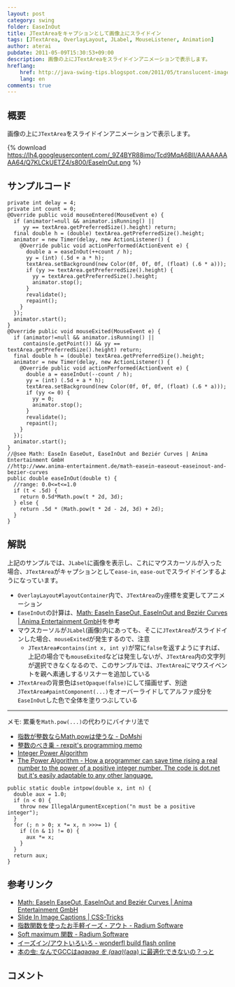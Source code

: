 ```yaml
---
layout: post
category: swing
folder: EaseInOut
title: JTextAreaをキャプションとして画像上にスライドイン
tags: [JTextArea, OverlayLayout, JLabel, MouseListener, Animation]
author: aterai
pubdate: 2011-05-09T15:30:53+09:00
description: 画像の上にJTextAreaをスライドインアニメーションで表示します。
hreflang:
    href: http://java-swing-tips.blogspot.com/2011/05/translucent-image-caption-using.html
    lang: en
comments: true
---
```

## 概要
画像の上に`JTextArea`をスライドインアニメーションで表示します。

{% download https://lh4.googleusercontent.com/_9Z4BYR88imo/Tcd9MqA6BlI/AAAAAAAAA64/Q7KLCkUETZ4/s800/EaseInOut.png %}

## サンプルコード
<pre class="prettyprint"><code>private int delay = 4;
private int count = 0;
@Override public void mouseEntered(MouseEvent e) {
  if (animator!=null &amp;&amp; animator.isRunning() ||
     yy == textArea.getPreferredSize().height) return;
  final double h = (double) textArea.getPreferredSize().height;
  animator = new Timer(delay, new ActionListener() {
    @Override public void actionPerformed(ActionEvent e) {
      double a = easeInOut(++count / h);
      yy = (int) (.5d + a * h);
      textArea.setBackground(new Color(0f, 0f, 0f, (float) (.6 * a)));
      if (yy &gt;= textArea.getPreferredSize().height) {
        yy = textArea.getPreferredSize().height;
        animator.stop();
      }
      revalidate();
      repaint();
    }
  });
  animator.start();
}
@Override public void mouseExited(MouseEvent e) {
  if (animator!=null &amp;&amp; animator.isRunning() ||
     contains(e.getPoint()) &amp;&amp; yy == textArea.getPreferredSize().height) return;
  final double h = (double) textArea.getPreferredSize().height;
  animator = new Timer(delay, new ActionListener() {
    @Override public void actionPerformed(ActionEvent e) {
      double a = easeInOut(--count / h);
      yy = (int) (.5d + a * h);
      textArea.setBackground(new Color(0f, 0f, 0f, (float) (.6 * a)));
      if (yy &lt;= 0) {
        yy = 0;
        animator.stop();
      }
      revalidate();
      repaint();
    }
  });
  animator.start();
}
//@see Math: EaseIn EaseOut, EaseInOut and Beziér Curves | Anima Entertainment GmbH
//http://www.anima-entertainment.de/math-easein-easeout-easeinout-and-bezier-curves
public double easeInOut(double t) {
  //range: 0.0&lt;=t&lt;=1.0
  if (t &lt; .5d) {
    return 0.5d*Math.pow(t * 2d, 3d);
  } else {
    return .5d * (Math.pow(t * 2d - 2d, 3d) + 2d);
  }
}
</code></pre>

## 解説
上記のサンプルでは、`JLabel`に画像を表示し、これにマウスカーソルが入った場合、`JTextArea`がキャプションとして`ease-in`, `ease-out`でスライドインするようになっています。

- `OverlayLayout#layoutContainer`内で、`JTextArea`の`y`座標を変更してアニメーション
- `EaseInOut`の計算は、[Math: EaseIn EaseOut, EaseInOut and Beziér Curves | Anima Entertainment GmbH](http://www.anima-entertainment.de/math-easein-easeout-easeinout-and-bezier-curves)を参考
- マウスカーソルが`JLabel`(画像)内にあっても、そこに`JTextArea`がスライドインした場合、`mouseExited`が発生するので、注意
    - `JTextArea#contains(int x, int y)`が常に`false`を返すようにすれば、上記の場合でも`mouseExited`などは発生しないが、`JTextArea`内の文字列が選択できなくなるので、このサンプルでは、`JTextArea`にマウスイベントを親へ素通しするリスナーを追加している
- `JTextArea`の背景色は`setOpaque(false)`にして描画せず、別途`JTextArea#paintComponent(...)`をオーバーライドしてアルファ成分を`EaseInOut`した色で全体を塗りつぶしている

<!-- dummy comment line for breaking list -->

- - - -
メモ: 累乗を`Math.pow(...)`の代わりにバイナリ法で

- [指数が整数ならMath.powは使うな - DoMshi](http://d.hatena.ne.jp/pcl/20120617/p1)
- [整数のべき乗 - rexpit's programming memo](http://d.hatena.ne.jp/rexpit/20110328/1301305266)
- [Integer Power Algorithm](http://c2.com/cgi/wiki?IntegerPowerAlgorithm)
- [The Power Algorithm - How a programmer can save time rising a real number to the power of a positive integer number. The code is dot.net but it's easily adaptable to any other language.](http://www.osix.net/modules/article/?id=696)

<!-- dummy comment line for breaking list -->

<pre class="prettyprint"><code>public static double intpow(double x, int n) {
  double aux = 1.0;
  if (n &lt; 0) {
    throw new IllegalArgumentException("n must be a positive integer");
  }
  for (; n &gt; 0; x *= x, n &gt;&gt;&gt;= 1) {
    if ((n &amp; 1) != 0) {
      aux *= x;
    }
  }
  return aux;
}
</code></pre>

## 参考リンク
- [Math: EaseIn EaseOut, EaseInOut and Beziér Curves | Anima Entertainment GmbH](http://www.anima-entertainment.de/math-easein-easeout-easeinout-and-bezier-curves)
- [Slide In Image Captions | CSS-Tricks](http://css-tricks.com/slide-in-image-captions/)
- [指数関数を使ったお手軽イーズ・アウト - Radium Software](http://radiumsoftware.tumblr.com/post/5031889912)
- [Soft maximum 関数 - Radium Software](http://radiumsoftware.tumblr.com/post/10719023826)
- [イーズイン/アウトいろいろ - wonderfl build flash online](http://wonderfl.net/c/3GhW)
- [本の虫: なんでGCCはa*a*a*a*a*a を (a*a*a)*(a*a*a) に最適化できないの？っと](http://cpplover.blogspot.jp/2014/03/gccaaaaaa-aaaaaa.html)

<!-- dummy comment line for breaking list -->

## コメント
